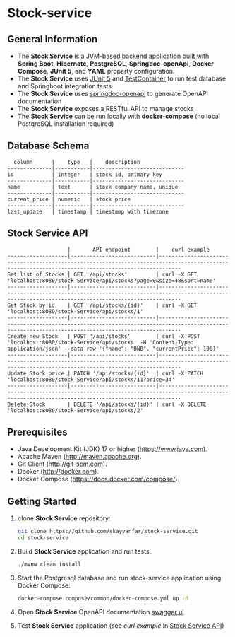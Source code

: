 # Stock-service

## General Information

* The **Stock Service** is a JVM-based backend application built with **Spring Boot**, **Hibernate**, **PostgreSQL**, **Springdoc-openApi**, **Docker Compose**, **JUnit 5**, and **YAML** property configuration.
* The **Stock Service** uses [JUnit 5](https://junit.org/junit5/) and [TestContainer](https://testcontainers.com/guides/testing-spring-boot-rest-api-using-testcontainers/) to run test database and Springboot integration tests.
* The **Stock Service** uses [springdoc-openapi](https://springdoc.org/) to generate OpenAPI documentation
* The **Stock Service** exposes a RESTful API to manage stocks
* The **Stock Service** can be run locally with **docker-compose** (no local PostgreSQL installation required)

## Database Schema

      column      |    type   |    description
    --------------|-----------|-----------------------------
    id            | integer   | stock id, primary key
    --------------|-----------|-----------------------------
    name          | text      | stock company name, unique
    --------------|-----------|-----------------------------
    current_price | numeric   | stock price
    --------------|-----------|-----------------------------
    last_update   | timestamp | timestamp with timezone

## Stock Service API

                       |       API endpoint        |    curl example
    -------------------|---------------------------|---------------------------------------------------------------------------------------------------------------------------------------------------
    Get list of Stocks | GET '/api/stocks'         | curl -X GET 'localhost:8080/stock-Service/api/stocks?page=0&size=40&sort=name'
    -------------------|---------------------------|---------------------------------------------------------------------------------------------------------------------------------------------------
    Get Stock by id    | GET '/api/stocks/{id}'    | curl -X GET 'localhost:8080/stock-Service/api/stocks/1'
    -------------------|---------------------------|---------------------------------------------------------------------------------------------------------------------------------------------------
    Create new Stock   | POST '/api/stocks'        | curl -X POST 'localhost:8080/stock-Service/api/stocks' -H 'Content-Type: application/json' --data-raw '{"name": "BNB", "currentPrice": 100}'
    -------------------|---------------------------|---------------------------------------------------------------------------------------------------------------------------------------------------
    Update Stock price | PATCH '/api/stocks/{id}'  | curl -X PATCH 'localhost:8080/stock-Service/api/stocks/11?price=34'
    -------------------|---------------------------|---------------------------------------------------------------------------------------------------------------------------------------------------
    Delete Stock       | DELETE '/api/stocks/{id}' | curl -X DELETE 'localhost:8080/stock-Service/api/stocks/2'

## Prerequisites
- Java Development Kit (JDK) 17 or higher (https://www.java.com).
- Apache Maven (http://maven.apache.org).
- Git Client (http://git-scm.com).
- Docker (http://docker.com).
- Docker Compose (https://docs.docker.com/compose/).

## Getting Started
1. clone **Stock Service** repository:
   ```bash
   git clone https://github.com/skayvanfar/stock-service.git
   cd stock-service

2. Build **Stock Service** application and run tests:
   ```bash
   ./mvnw clean install

3. Start the Postgresql database and run stock-service application using Docker Compose:
    ```bash
    docker-compose compose/common/docker-compose.yml up -d

4. Open **Stock Service** OpenAPI documentation
   [swagger ui](http://localhost:8080/stock-service/swagger-ui.html)

5. Test **Stock Service** application (see *curl example* in [Stock Service API](#stock-service-api))



